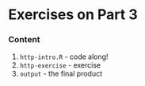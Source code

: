 # Exercises on Part 3

### Content

1. `http-intro.R` - code along!
2. `http-exercise` - exercise
3. `output` - the final product

